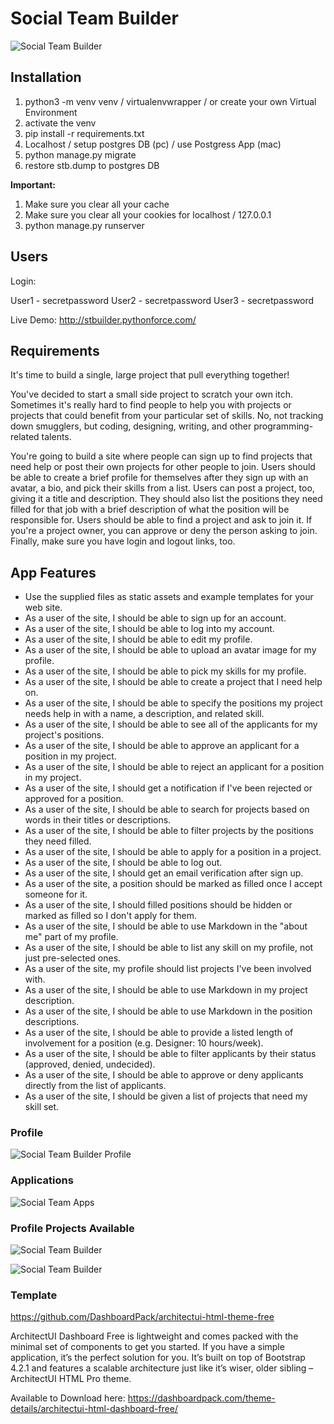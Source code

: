 # Social Team Builder

![Social Team Builder](https://stbuilder.s3.amazonaws.com/static/screenshots/stb1.png "Social Team Builder")

## Installation

1. python3 -m venv venv / virtualenvwrapper / or create your own Virtual Environment
2. activate the venv
3. pip install -r requirements.txt
4. Localhost / setup postgres DB (pc) / use Postgress App (mac)
4. python manage.py migrate
5. restore stb.dump to postgres DB

**Important:**
1. Make sure you clear all your cache
2. Make sure you clear all your cookies for localhost / 127.0.0.1
3. python manage.py runserver

## Users

Login:

User1 - secretpassword
User2 - secretpassword
User3 - secretpassword

Live Demo: http://stbuilder.pythonforce.com/

## Requirements

It's time to build a single, large project that pull everything together!

You've decided to start a small side project to scratch your own itch. Sometimes it's really hard to find people to help you with projects or projects that could benefit from your particular set of skills. No, not tracking down smugglers, but coding, designing, writing, and other programming-related talents.

You're going to build a site where people can sign up to find projects that need help or post their own projects for other people to join. Users should be able to create a brief profile for themselves after they sign up with an avatar, a bio, and pick their skills from a list. Users can post a project, too, giving it a title and description. They should also list the positions they need filled for that job with a brief description of what the position will be responsible for. Users should be able to find a project and ask to join it. If you're a project owner, you can approve or deny the person asking to join. Finally, make sure you have login and logout links, too.

## App Features

- Use the supplied files as static assets and example templates for your web site.
- As a user of the site, I should be able to sign up for an account.
- As a user of the site, I should be able to log into my account.
- As a user of the site, I should be able to edit my profile.
- As a user of the site, I should be able to upload an avatar image for my profile.
- As a user of the site, I should be able to pick my skills for my profile.
- As a user of the site, I should be able to create a project that I need help on.
- As a user of the site, I should be able to specify the positions my project needs help in with a name, a description, and related skill.
- As a user of the site, I should be able to see all of the applicants for my project's positions.
- As a user of the site, I should be able to approve an applicant for a position in my project.
- As a user of the site, I should be able to reject an applicant for a position in my project.
- As a user of the site, I should get a notification if I've been rejected or approved for a position.
- As a user of the site, I should be able to search for projects based on words in their titles or descriptions.
- As a user of the site, I should be able to filter projects by the positions they need filled.
- As a user of the site, I should be able to apply for a position in a project.
- As a user of the site, I should be able to log out.
- As a user of the site, I should get an email verification after sign up.
- As a user of the site, a position should be marked as filled once I accept someone for it.
- As a user of the site, I should filled positions should be hidden or marked as filled so I don't apply for them.
- As a user of the site, I should be able to use Markdown in the "about me" part of my profile.
- As a user of the site, I should be able to list any skill on my profile, not just pre-selected ones.
- As a user of the site, my profile should list projects I've been involved with.
- As a user of the site, I should be able to use Markdown in my project description.
- As a user of the site, I should be able to use Markdown in the position descriptions.
- As a user of the site, I should be able to provide a listed length of involvement for a position (e.g. Designer: 10 hours/week).
- As a user of the site, I should be able to filter applicants by their status (approved, denied, undecided).
- As a user of the site, I should be able to approve or deny applicants directly from the list of applicants.
- As a user of the site, I should be given a list of projects that need my skill set.

### Profile
![Social Team Builder Profile](https://stbuilder.s3.amazonaws.com/static/screenshots/stb2.png "Social Team Builder Profile")

### Applications

![Social Team Apps](https://stbuilder.s3.amazonaws.com/static/screenshots/stb3.png "Social Team Builder Apps")

### Profile Projects Available

![Social Team Builder](https://stbuilder.s3.amazonaws.com/static/screenshots/stb4.png "Social Team Builder")

![Social Team Builder](https://stbuilder.s3.amazonaws.com/static/screenshots/stb5.png "Social Team Builder")

### Template

https://github.com/DashboardPack/architectui-html-theme-free

ArchitectUI Dashboard Free is lightweight and comes packed with the minimal set of components to get you started. If you have a simple application, it’s the perfect solution for you. It’s built on top of Bootstrap 4.2.1 and features a scalable architecture just like it’s wiser, older sibling – ArchitectUI HTML Pro theme. 

Available to Download here:
https://dashboardpack.com/theme-details/architectui-html-dashboard-free/